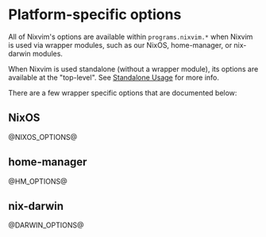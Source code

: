 # Platform-specific options

All of Nixvim's options are available within `programs.nixvim.*` when Nixvim is used via wrapper modules,
such as our NixOS, home-manager, or nix-darwin modules.

When Nixvim is used standalone (without a wrapper module), its options are available at the "top-level".
See [Standalone Usage](./standalone.md) for more info.

There are a few wrapper specific options that are documented below:

## NixOS

@NIXOS_OPTIONS@

## home-manager

@HM_OPTIONS@

## nix-darwin

@DARWIN_OPTIONS@

<!-- TODO: Add @STANDALONE_OPTIONS@ if we ever have standalone-specific options -->

